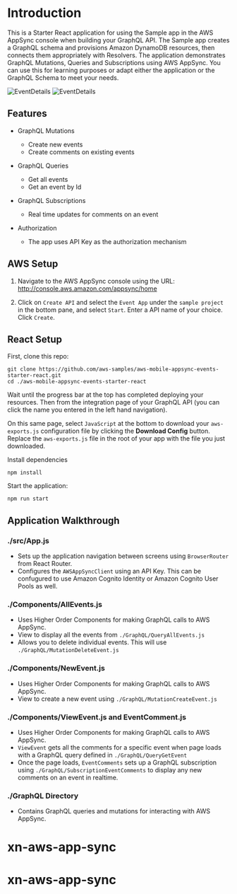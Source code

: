 # Introduction

This is a Starter React application for using the Sample app in the AWS AppSync console when building your GraphQL API. The Sample app creates a GraphQL schema and provisions Amazon DynamoDB resources, then connects them appropriately with Resolvers. The application demonstrates GraphQL Mutations, Queries and Subscriptions using AWS AppSync. You can use this for learning purposes or adapt either the application or the GraphQL Schema to meet your needs.

![EventDetails](media/AllEvents.png)
![EventDetails](media/CreateEvent.png)

## Features

- GraphQL Mutations
  - Create new events
  - Create comments on existing events

- GraphQL Queries
  - Get all events
  - Get an event by Id

- GraphQL Subscriptions
  - Real time updates for comments on an event

- Authorization
  - The app uses API Key as the authorization mechanism

## AWS Setup

1. Navigate to the AWS AppSync console using the URL: http://console.aws.amazon.com/appsync/home

2. Click on `Create API` and select the `Event App` under the `sample project` in the bottom pane, and select `Start`. Enter a API name of your choice. Click `Create`.


## React Setup

First, clone this repo:

```
git clone https://github.com/aws-samples/aws-mobile-appsync-events-starter-react.git
cd ./aws-mobile-appsync-events-starter-react
```

Wait until the progress bar at the top has completed deploying your resources. Then from the integration page of your GraphQL API (you can click the name you entered in the left hand navigation). 

On this same page, select `JavaScript` at the bottom to download your `aws-exports.js` configuration file by clicking the **Download Config** button. Replace the `aws-exports.js` file in the root of your app with the file you just downloaded.

Install dependencies
```
npm install
```

Start the application:
```
npm run start
```

## Application Walkthrough

### ./src/App.js

- Sets up the application navigation between screens using `BrowserRouter` from React Router.
- Configures the `AWSAppSyncClient` using an API Key. This can be confugured to use Amazon Cognito Identity or Amazon Cognito User Pools as well.


### ./Components/AllEvents.js

- Uses Higher Order Components for making GraphQL calls to AWS AppSync.
- View to display all the events from `./GraphQL/QueryAllEvents.js`
- Allows you to delete individual events. This will use `./GraphQL/MutationDeleteEvent.js`

### ./Components/NewEvent.js

- Uses Higher Order Components for making GraphQL calls to AWS AppSync.
- View to create a new event using `./GraphQL/MutationCreateEvent.js`

### ./Components/ViewEvent.js and EventComment.js

- Uses Higher Order Components for making GraphQL calls to AWS AppSync.
- `ViewEvent` gets all the comments for a specific event when page loads with a GraphQL query defined in `./GraphQL/QueryGetEvent`
- Once the page loads, `EventComments` sets up a GraphQL subscription using `./GraphQL/SubscriptionEventComments` to display any new comments on an event in realtime.

### ./GraphQL Directory

- Contains GraphQL queries and mutations for interacting with AWS AppSync.

# xn-aws-app-sync
# xn-aws-app-sync
